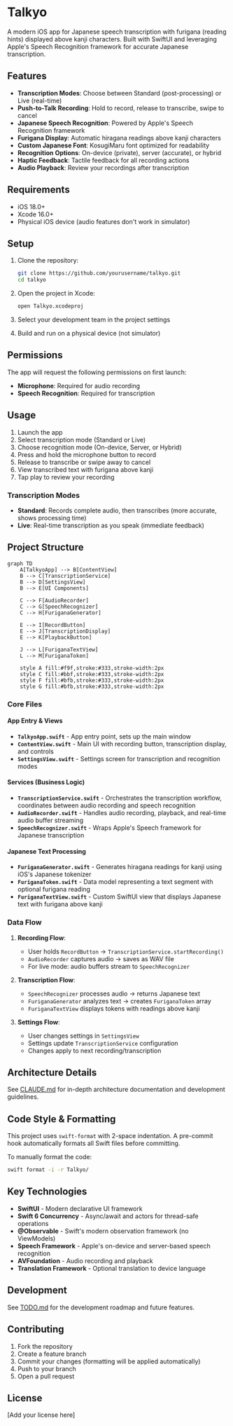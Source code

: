 # Talkyo

A modern iOS app for Japanese speech transcription with furigana (reading hints) displayed above kanji characters. Built with SwiftUI and leveraging Apple's Speech Recognition framework for accurate Japanese transcription.

## Features

- **Transcription Modes**: Choose between Standard (post-processing) or Live (real-time)
- **Push-to-Talk Recording**: Hold to record, release to transcribe, swipe to cancel
- **Japanese Speech Recognition**: Powered by Apple's Speech Recognition framework  
- **Furigana Display**: Automatic hiragana readings above kanji characters
- **Custom Japanese Font**: KosugiMaru font optimized for readability
- **Recognition Options**: On-device (private), server (accurate), or hybrid
- **Haptic Feedback**: Tactile feedback for all recording actions
- **Audio Playback**: Review your recordings after transcription

## Requirements

- iOS 18.0+
- Xcode 16.0+
- Physical iOS device (audio features don't work in simulator)

## Setup

1. Clone the repository:
   ```bash
   git clone https://github.com/yourusername/talkyo.git
   cd talkyo
   ```

2. Open the project in Xcode:
   ```bash
   open Talkyo.xcodeproj
   ```

3. Select your development team in the project settings

4. Build and run on a physical device (not simulator)

## Permissions

The app will request the following permissions on first launch:
- **Microphone**: Required for audio recording
- **Speech Recognition**: Required for transcription

## Usage

1. Launch the app
2. Select transcription mode (Standard or Live)
3. Choose recognition mode (On-device, Server, or Hybrid)
4. Press and hold the microphone button to record
5. Release to transcribe or swipe away to cancel
6. View transcribed text with furigana above kanji
7. Tap play to review your recording

### Transcription Modes
- **Standard**: Records complete audio, then transcribes (more accurate, shows processing time)
- **Live**: Real-time transcription as you speak (immediate feedback)

## Project Structure

```mermaid
graph TD
    A[TalkyoApp] --> B[ContentView]
    B --> C[TranscriptionService]
    B --> D[SettingsView]
    B --> E[UI Components]
    
    C --> F[AudioRecorder]
    C --> G[SpeechRecognizer]
    C --> H[FuriganaGenerator]
    
    E --> I[RecordButton]
    E --> J[TranscriptionDisplay]
    E --> K[PlaybackButton]
    
    J --> L[FuriganaTextView]
    L --> M[FuriganaToken]
    
    style A fill:#f9f,stroke:#333,stroke-width:2px
    style C fill:#bbf,stroke:#333,stroke-width:2px
    style F fill:#bfb,stroke:#333,stroke-width:2px
    style G fill:#bfb,stroke:#333,stroke-width:2px
```

### Core Files

#### App Entry & Views
- **`TalkyoApp.swift`** - App entry point, sets up the main window
- **`ContentView.swift`** - Main UI with recording button, transcription display, and controls
- **`SettingsView.swift`** - Settings screen for transcription and recognition modes

#### Services (Business Logic)
- **`TranscriptionService.swift`** - Orchestrates the transcription workflow, coordinates between audio recording and speech recognition
- **`AudioRecorder.swift`** - Handles audio recording, playback, and real-time audio buffer streaming
- **`SpeechRecognizer.swift`** - Wraps Apple's Speech framework for Japanese transcription

#### Japanese Text Processing
- **`FuriganaGenerator.swift`** - Generates hiragana readings for kanji using iOS's Japanese tokenizer
- **`FuriganaToken.swift`** - Data model representing a text segment with optional furigana reading
- **`FuriganaTextView.swift`** - Custom SwiftUI view that displays Japanese text with furigana above kanji

### Data Flow

1. **Recording Flow**:
   - User holds `RecordButton` → `TranscriptionService.startRecording()`
   - `AudioRecorder` captures audio → saves as WAV file
   - For live mode: audio buffers stream to `SpeechRecognizer`

2. **Transcription Flow**:
   - `SpeechRecognizer` processes audio → returns Japanese text
   - `FuriganaGenerator` analyzes text → creates `FuriganaToken` array
   - `FuriganaTextView` displays tokens with readings above kanji

3. **Settings Flow**:
   - User changes settings in `SettingsView`
   - Settings update `TranscriptionService` configuration
   - Changes apply to next recording/transcription

## Architecture Details

See [CLAUDE.md](CLAUDE.md) for in-depth architecture documentation and development guidelines.

## Code Style & Formatting

This project uses `swift-format` with 2-space indentation. A pre-commit hook automatically formats all Swift files before committing.

To manually format the code:
```bash
swift format -i -r Talkyo/
```

## Key Technologies

- **SwiftUI** - Modern declarative UI framework
- **Swift 6 Concurrency** - Async/await and actors for thread-safe operations
- **@Observable** - Swift's modern observation framework (no ViewModels)
- **Speech Framework** - Apple's on-device and server-based speech recognition
- **AVFoundation** - Audio recording and playback
- **Translation Framework** - Optional translation to device language

## Development

See [TODO.md](TODO.md) for the development roadmap and future features.

## Contributing

1. Fork the repository
2. Create a feature branch
3. Commit your changes (formatting will be applied automatically)
4. Push to your branch
5. Open a pull request

## License

[Add your license here]